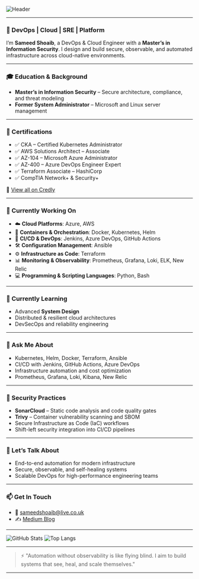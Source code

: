 ![Header](https://capsule-render.vercel.app/api?type=waving&color=0:2f80ed,100:56ccf2&height=200&section=header&text=Hi,%20I'm%20Sameed!&fontSize=40&fontAlignY=35)

---

### 🔧 DevOps | Cloud | SRE | Platform

I’m **Sameed Shoaib**, a DevOps & Cloud Engineer with a **Master’s in Information Security**. I design and build secure, observable, and automated infrastructure across cloud-native environments.

---

### 🎓 Education & Background
- **Master’s in Information Security** – Secure architecture, compliance, and threat modeling
- **Former System Administrator** – Microsoft and Linux server management

---

### 🏅 Certifications
- ✅ CKA – Certified Kubernetes Administrator  
- ✅ AWS Solutions Architect – Associate  
- ✅ AZ-104 – Microsoft Azure Administrator  
- ✅ AZ-400 – Azure DevOps Engineer Expert  
- ✅ Terraform Associate – HashiCorp  
- ✅ CompTIA Network+ & Security+  

📜 [View all on Credly](https://www.credly.com/users/sameed-shoaib/badges#credly)

---

### 🔭 Currently Working On
- ☁️ **Cloud Platforms**: Azure, AWS  
- 🐳 **Containers & Orchestration**: Docker, Kubernetes, Helm  
- 🧰 **CI/CD & DevOps**: Jenkins, Azure DevOps, GitHub Actions
- 🛠️ **Configuration Management**: Ansible
- ⚙️ **Infrastructure as Code**: Terraform  
- 📊 **Monitoring & Observability**: Prometheus, Grafana, Loki, ELK, New Relic
- 💻 **Programming & Scripting Languages**: Python, Bash

---

### 🌱 Currently Learning
- Advanced **System Design**
- Distributed & resilient cloud architectures
- DevSecOps and reliability engineering

---

### 💬 Ask Me About
- Kubernetes, Helm, Docker, Terraform, Ansible
- CI/CD with Jenkins, GitHub Actions, Azure DevOps
- Infrastructure automation and cost optimization
- Prometheus, Grafana, Loki, Kibana, New Relic

---

### 🔐 Security Practices
- **SonarCloud** – Static code analysis and code quality gates
- **Trivy** – Container vulnerability scanning and SBOM
- Secure Infrastructure as Code (IaC) workflows
- Shift-left security integration into CI/CD pipelines

---

### 🧠 Let’s Talk About
- End-to-end automation for modern infrastructure
- Secure, observable, and self-healing systems
- Scalable DevOps for high-performance engineering teams

---

### 📫 Get In Touch
- 📧 [sameedshoaib@live.co.uk](mailto:sameedshoaib@live.co.uk)  
- ✍️ [Medium Blog](https://medium.com/@sameedshoaib)

---

![GitHub Stats](https://github-readme-stats.vercel.app/api?username=sameedshoaib&show_icons=true&theme=radical)
![Top Langs](https://github-readme-stats.vercel.app/api/top-langs/?username=sameedshoaib&layout=compact&theme=radical)

---

> ⚡ "Automation without observability is like flying blind. I aim to build systems that see, heal, and scale themselves."

---
